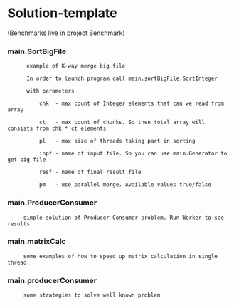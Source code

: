 # Solution-template
 (Benchmarks live in project Benchmark)

  ### main.SortBigFile
          example of K-way merge big file
   
          In order to launch program call main.sortBigFile.SortInteger
          
          with parameters
          
              chk  - max count of Integer elements that can we read from array
              
              ct   - max count of chunks. So then total array will consists from chk * ct elements
              
              pl   - max size of threads taking part in sorting
              
              inpf - name of input file. So you can use main.Generator to get big file
              
              resf - name of final result file
              
              pm   - use parallel merge. Available values true/false
              
  ### main.ProducerConsumer
         simple solution of Producer-Consumer problem. Run Worker to see results
  ### main.matrixCalc
         some examples of how to speed up matrix calculation in single thread.
  ### main.producerConsumer
         some strategies to solve well known problem
